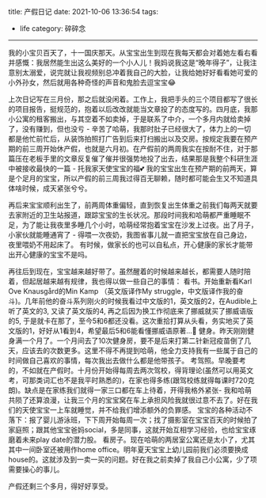 title: 产假日记
date: 2021-10-06 13:36:54
tags:
- life
category: 碎碎念
---

我的小宝贝百天了，十一国庆那天。从宝宝出生到现在我每天都会对着她左看右看并感慨：我居然能生出这么美好的一个小人儿！我妈说我这是“晚年得子”，让我注意别太溺爱，说完就让我视频别总冲着我自己的大脸，让我给她好好看看她可爱的小外孙女，然后就用各种奇怪的声音和鬼脸去逗宝宝😂

上次日记写在三月份，那之后就没闲着。工作上，我把手头的三个项目都写了很长的项目报告，挺规范的，抱着以后改改就能当文章投了的态度写的。四月底，我那小公寓的租客搬出，与其空着不如卖掉，于是联系了中介，一个多月内就给卖掉了，没有赚到，但也没亏 - 辛苦了哈萌，我那时肚子已经很大了，体力上的一切都是他忙前忙后，从装饰拍照打广告到后来打扫搬出以及交房。按规定我要在预产期的前三周开始休产假，也就是六月初。在产假前的两周我实在按耐不住，对于那篇压在老板手里的文章反复催了催并很强势地投了出去，结果那是我整个科研生涯中被接收最快的一篇 - 托我家天使宝宝的福💕 我的宝宝出生在预产期的前两天，算是个足月的宝宝，所以产假的前三周我过得百无聊赖，随时都可能会生又不知道具体啥时候，成天紧张兮兮。

再后来宝宝顺利出生了，前两周体重偏轻，直到恢复出生体重之前我们每两天就要去家附近的卫生站报道，跟踪宝宝的生长状况。那段时间我和哈萌都严重睡眠不足，为了能让我夜里多睡几个小时，哈萌经常抱着宝宝在沙发上过夜。出了月子，小家伙就能睡通宵了 - 得喂一次夜奶，我图省事儿就一直把宝宝放在自己身边，夜里喂奶不用起床了。 有时候，做家长的也可以自私点，开心健康的家长才能带出开心健康的宝宝不是吗。

再往后到现在，宝宝越来越好带了。虽然醒着的时候越来越长，都需要人随时陪着，但起居越来越有规律，我也得以做一些自己的事情：
  看书。开始重新看Karl Ove Knausgård的Min Kamp （英文版译作My struggle，中文版译作我的奋斗)。几年前他的奋斗系列刚火的时候我看过中文版的1，英文版的2，在Audible上听了英文的3, 又读了英文版的4, 再之后因为换工作彻底来了挪威就买了挪威语版的5, 于是就卡在那了，至今5和6都还没看。这次重拾打算从头看，务实地买了英文版的1，好好从1看到4，希望最后5和6能看懂挪威语原著…🤞
  健身。昨天刚刚健身满一个月了。一个月间去了10次健身房，要不是后来打第二针新冠疫苗倒了几天，应该去的次数更多。这里不得不再提到哈萌，他全力支持我有一些属于自己的时间做自己喜欢的事情，每次我出去做什么都是他带孩子。
  考驾照。早晚要考的，不如就在产假时。十月份开始得每周去两次驾校，得背理论(虽然可以用英文考，可那类词汇也不是我平时熟悉的)，在家也得多练(跟驾校练就得每课时720克朗)。缺点是在家练我们就得一家三口都在车上待着，开得我格外紧张- 我和哈萌共陨了还算浪漫，让我三个月的宝宝窝在车上承担风险我就很过意不去了。好在我们的天使宝宝一上车就睡觉，并不给我们增添额外的负罪感。
  宝宝的各种活动不落下：报了婴儿游泳班，下下周开始每周一次；找了摄影室在宝宝百天的时候拍了家庭照；跟其他宝宝爸妈social，多是同事，这就开始互相学习经验，也给宝宝琢磨着未来play date的潜力股。
  看房子。现在哈萌的两居室公寓还是太小了，尤其其中一间卧室还被用作home office。明年夏天宝宝上幼儿园前我们必须要换成house的。这就涉及到一卖一买的问题。好在我之前卖掉了我自己小公寓，少了项需要操心的事儿。

产假还剩三个多月，得好好享受。




